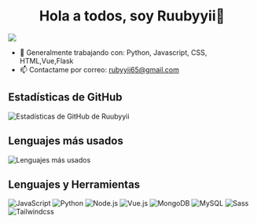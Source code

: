 
<div align="center">
  <h1 align="center"> Hola a todos, soy Ruubyyii👋 </h1>
</div>

<div align="start">
  <img src='https://i.redd.it/a2uu1v9hqvhb1.gif'>  
</div>


- 🔭 Generalmente trabajando con: Python, Javascript, CSS, HTML,Vue,Flask
- 📫 Contactame por correo: rubyyii65@gmail.com 

## Estadísticas de GitHub

![Estadísticas de GitHub de Ruubyyii](https://github-readme-stats.vercel.app/api?username=ruubyyii&show_icons=true&theme=radical)

## Lenguajes más usados

![Lenguajes más usados](https://github-readme-stats.vercel.app/api/top-langs/?username=ruubyyii&layout=compact&theme=radical)

## Lenguajes y Herramientas

![JavaScript](https://img.shields.io/badge/-JavaScript-333333?style=flat&logo=javascript)
![Python](https://img.shields.io/badge/-Python-333333?style=flat&logo=python)
![Node.js](https://img.shields.io/badge/-Node.js-333333?style=flat&logo=node.js)
![Vue.js](https://img.shields.io/badge/-Vue.js-333333?style=flat&logo=vue.js)
![MongoDB](https://img.shields.io/badge/-MongoDB-333333?style=flat&logo=MongoDB)
![MySQL](https://img.shields.io/badge/-MySQL-333333?style=flat&logo=MySQL)
![Sass](https://img.shields.io/badge/-Sass-333333?style=flat&logo=Sass)
![Tailwindcss ](https://img.shields.io/badge/-Tailwindcss-333333?style=flat&logo=Tailwindcss )
